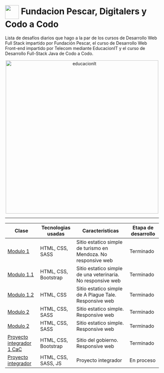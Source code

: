 # <img src="https://github.com/TheDudeThatCode/TheDudeThatCode/blob/master/Assets/Developer.gif" width="45" style="display: inline-block; vertical-align: middle;"/> Fundacion Pescar, Digitalers y Codo a Codo
Lista de desafíos diarios que hago a la par de los cursos de Desarrollo Web Full Stack impartido por Fundación Pescar, el curso de Desarrollo Web Front-end impartido por Telecom mediante EducacionIT y el curso de Desarrollo Full-Stack Java de Codo a Codo.



<div align="center">

 <img src="https://static.educacionit.com/educacionit/assets/imagotype-it-fill-v2-color.svg" alt="educacionIt" width="500px">
  
</div>

---

<div align="center">
  
|  Clase  |Tecnologias usadas| Caracteristicas | Etapa de desarrollo |
|---------|-----------|--------------|-----------------|
|<a href="https://bobrukfs.github.io/Fundacion-Pescar-Digitalers-CodoACodo/Modulo-1/src">Modulo 1</a>|HTML, CSS, SASS| Sitio estatico simple de turismo en Mendoza. No responsive web | Terminado |
|<a href="https://bobrukfs.github.io/Fundacion-Pescar-Digitalers-CodoACodo/Modulo-1.1/src">Modulo 1.1</a>|HTML, CSS, Bootstrap| Sitio estatico simple de una veterinaria. No responsive web | Terminado |
|<a href="https://bobrukfs.github.io/Fundacion-Pescar-Digitalers-CodoACodo/Modulo-1.2/src">Modulo 1.2</a>|HTML, CSS| Sitio estatico simple de A Plague Tale. Responsive web | Terminado |
|<a href="https://bobrukfs.github.io/Fundacion-Pescar-Digitalers-CodoACodo/Modulo-2/src">Modulo 2</a>|HTML, CSS, SASS| Sitio estatico simple. Responsive web | Terminado |
|<a href="https://bobrukfs.github.io/Fundacion-Pescar-Digitalers-CodoACodo/Modulo-2/src">Modulo 2</a>|HTML, CSS, SASS| Sitio estatico simple. Responsive web | Terminado |
|<a href="https://bobrukfs.github.io/Fundacion-Pescar-Digitalers-CodoACodo/Proyecto-integrador-1/src">Proyecto integrador 1 CaC</a>|HTML, CSS, Bootstrap| Sitio del gobierno. Responsive web | Terminado |
|<a href="">Proyecto integrador</a>|HTML, CSS, SASS, JS| Proyecto integrador | En proceso |


</div>
